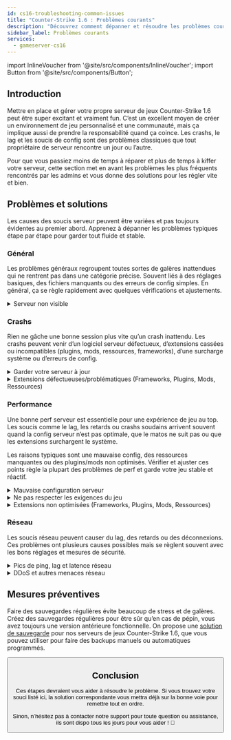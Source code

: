 ```yaml
---
id: cs16-troubleshooting-common-issues
title: "Counter-Strike 1.6 : Problèmes courants"
description: "Découvrez comment dépanner et résoudre les problèmes courants des serveurs de jeux Counter-Strike 1.6 pour garder votre partie fluide → En savoir plus maintenant"
sidebar_label: Problèmes courants
services:
  - gameserver-cs16
---
```


import InlineVoucher from '@site/src/components/InlineVoucher';
import Button from '@site/src/components/Button';

## Introduction

Mettre en place et gérer votre propre serveur de jeux Counter-Strike 1.6 peut être super excitant et vraiment fun. C’est un excellent moyen de créer un environnement de jeu personnalisé et une communauté, mais ça implique aussi de prendre la responsabilité quand ça coince. Les crashs, le lag et les soucis de config sont des problèmes classiques que tout propriétaire de serveur rencontre un jour ou l’autre.

Pour que vous passiez moins de temps à réparer et plus de temps à kiffer votre serveur, cette section met en avant les problèmes les plus fréquents rencontrés par les admins et vous donne des solutions pour les régler vite et bien.


<InlineVoucher />



## Problèmes et solutions

Les causes des soucis serveur peuvent être variées et pas toujours évidentes au premier abord. Apprenez à dépanner les problèmes typiques étape par étape pour garder tout fluide et stable.

### Général
Les problèmes généraux regroupent toutes sortes de galères inattendues qui ne rentrent pas dans une catégorie précise. Souvent liés à des réglages basiques, des fichiers manquants ou des erreurs de config simples. En général, ça se règle rapidement avec quelques vérifications et ajustements.

<details>
  <summary>Serveur non visible</summary>

Un serveur qui n’apparaît pas peut venir d’une initialisation incomplète. Ça peut être dû à une config foireuse ou des fichiers corrompus. Vous trouverez souvent plus d’infos dans la console serveur ou les fichiers logs. Aussi, vérifiez que vous n’avez pas de filtres incorrects dans la liste des serveurs qui cacheraient votre serveur.

</details>


### Crashs

Rien ne gâche une bonne session plus vite qu’un crash inattendu. Les crashs peuvent venir d’un logiciel serveur défectueux, d’extensions cassées ou incompatibles (plugins, mods, ressources, frameworks), d’une surcharge système ou d’erreurs de config.

<details>
  <summary>Garder votre serveur à jour</summary>

Faire tourner votre serveur de jeux sur la dernière version est crucial pour la stabilité, la sécurité et la compatibilité. Les mises à jour du jeu, les changements de framework ou les modifs d’outils tiers peuvent causer de gros soucis si votre serveur est obsolète.

Un serveur de jeux dépassé peut planter, avoir des comportements bizarres ou même ne pas démarrer du tout.

![img](https://screensaver01.zap-hosting.com/index.php/s/JXLHyHeMJqErHLJ/preview)


</details>

<details>
  <summary>Extensions défectueuses/problématiques (Frameworks, Plugins, Mods, Ressources)</summary>

Les crashs sont souvent causés par des extensions défectueuses ou obsolètes. Que ce soit un framework, plugin, mod ou ressource, des problèmes peuvent survenir si l’extension n’est pas compatible avec la dernière version du jeu ou contient des bugs.

Ça peut provoquer des crashs, freezes ou erreurs, surtout si plusieurs extensions problématiques interagissent. Si vous pensez qu’une extension est en cause, désactivez-la temporairement et voyez si le serveur reste stable sans. C’est un moyen simple d’identifier l’extension qui pose problème.

Assurez-vous que toutes vos extensions sont à jour, maintenues activement et testées pour la compatibilité avec la version actuelle du jeu pour éviter crashs et downtime.

Pour isoler la cause des crashs, il est souvent utile de désactiver temporairement du contenu additionnel. Commencez avec une config minimale et vérifiez si le problème persiste. Si le souci disparaît, réintroduisez les extensions, mods ou ressources une par une en testant à chaque étape. Cette méthode incrémentale aide à identifier précisément l’élément qui pose problème. Elle permet de cibler efficacement les coupables et de baser votre dépannage sur des preuves plutôt que des suppositions.

</details>

### Performance

Une bonne perf serveur est essentielle pour une expérience de jeu au top. Les soucis comme le lag, les retards ou crashs soudains arrivent souvent quand la config serveur n’est pas optimale, que le matos ne suit pas ou que les extensions surchargent le système.

Les raisons typiques sont une mauvaise config, des ressources manquantes ou des plugins/mods non optimisés. Vérifier et ajuster ces points règle la plupart des problèmes de perf et garde votre jeu stable et réactif.

<details>
  <summary>Mauvaise configuration serveur</summary>

Des réglages serveur incorrects ou mal ajustés peuvent augmenter la consommation de ressources et causer des problèmes de perf comme du lag ou des saccades. Assurez-vous que vos valeurs de config correspondent aux recommandations pour votre jeu et la taille de votre serveur. Revoyez et ajustez si besoin pour que votre serveur tourne au max de son efficacité.

Vous pouvez modifier votre config via les paramètres disponibles dans la section **Settings** ou directement dans les fichiers de config sous **Configs** de votre interface web.

</details>

<details>
  <summary>Ne pas respecter les exigences du jeu</summary>

Pour que votre serveur de jeux tourne bien et sans accrocs, il faut choisir une config adaptée aux besoins de votre projet. Les exigences varient beaucoup selon le jeu, l’utilisation d’extensions comme mods, plugins ou ressources, et le nombre de joueurs attendus.

ZAP-Hosting propose une config minimale recommandée lors de la commande. Ces suggestions sont basées sur des cas d’usage typiques et visent à éviter les soucis de perf comme le lag, les crashs ou les temps de chargement longs.

![img](https://screensaver01.zap-hosting.com/index.php/s/87ADJdwNAXxXxdk/preview)

Merci de suivre ces recommandations ou de monter en gamme si besoin pour garantir stabilité optimale et meilleure expérience possible pour vous et vos joueurs. C’est une recommandation minimale.

Selon l’ampleur de votre projet et la quantité de contenu additionnel, les ressources nécessaires peuvent être plus élevées dès le départ ou augmenter avec le temps. Dans ce cas, upgrader votre package serveur de jeux est un moyen simple d’assurer la perf et la stabilité sur la durée.

</details>

<details>
  <summary>Extensions non optimisées (Frameworks, Plugins, Mods, Ressources)</summary>

Toutes les extensions ne sont pas conçues avec la perf en tête. Que ce soit un framework, plugin, mod ou ressource, une mauvaise implémentation peut causer de gros soucis de performance sur votre serveur. Souvent, la fonctionnalité marche mais la manière dont c’est codé est inefficace, trop complexe ou génère une charge inutile sur les ressources serveur.

Ça peut entraîner une forte utilisation CPU, des fuites mémoire, du lag ou même des crashs, surtout quand plusieurs composants non optimisés interagissent. Assurez-vous toujours que les extensions sont maintenues activement, bien documentées et testées pour la performance. En cas de doute, consultez les retours de la communauté ou surveillez la perf serveur pour repérer les éléments problématiques.

Pour isoler la cause des soucis de perf, désactivez temporairement du contenu additionnel. Commencez avec une config minimale et voyez si le problème persiste. Si ça disparaît, réintroduisez les extensions, mods ou ressources une par une en testant à chaque étape. Cette approche incrémentale aide à identifier précisément l’élément qui pose problème, que ce soit un conflit, une fuite mémoire ou une utilisation excessive des ressources.

Cette méthode cible efficacement les coupables et garantit un dépannage basé sur des preuves plutôt que des suppositions.

</details>



### Réseau
Les soucis réseau peuvent causer du lag, des retards ou des déconnexions. Ces problèmes ont plusieurs causes possibles mais se règlent souvent avec les bons réglages et mesures de sécurité.

<details>
  <summary>Pics de ping, lag et latence réseau</summary>

Les pics de ping, le lag et la latence réseau viennent souvent d’un manque de ressources serveur, comme un CPU, une RAM ou une bande passante insuffisants.

Ils peuvent aussi survenir quand le serveur est surchargé par trop de joueurs ou des scripts/plugins gourmands. Des soucis réseau comme un mauvais routage, une surcharge externe ou un hébergement trop éloigné des joueurs peuvent aussi augmenter la latence.

En plus, les processus en arrière-plan, une connexion internet instable, la perte de paquets et un logiciel serveur obsolète ou mal configuré peuvent tous causer des problèmes de perf visibles en jeu.

Si vous avez du lag ou un ping élevé sur votre serveur, voici quelques étapes simples pour améliorer la perf. D’abord, assurez-vous que votre serveur respecte ou dépasse les specs recommandées pour votre jeu et projet. Choisir un emplacement serveur proche de vos joueurs aide aussi à réduire la latence.

Si vous pensez que des problèmes de routage ou des soucis réseau externes causent des retards, n’hésitez pas à contacter notre support. Ils vous aideront à analyser la situation et trouver la meilleure solution.

</details>

<details>
  <summary>DDoS et autres menaces réseau</summary>

Les serveurs de jeux peuvent parfois être la cible d’attaques réseau malveillantes, notamment des attaques par déni de service distribué (DDoS). Ces attaques inondent le serveur avec un trafic excessif, provoquant lag, perte de connexion ou même downtime complet. Parfois, les attaquants tentent d’exploiter des failles réseau ou de déstabiliser le serveur via des tentatives de connexion répétées ou des schémas de données inhabituels.

Même si la plupart de ces menaces échappent au contrôle de l’utilisateur lambda, ZAP-Hosting fournit des systèmes intégrés de protection et d’atténuation pour protéger votre serveur contre les attaques courantes et avancées. Si vous pensez que votre serveur est ciblé et que ça cause des soucis, contactez notre support pour de l’aide et des conseils.

</details>






## Mesures préventives

Faire des sauvegardes régulières évite beaucoup de stress et de galères. Créez des sauvegardes régulières pour être sûr qu’en cas de pépin, vous avez toujours une version antérieure fonctionnelle. On propose une [solution de sauvegarde](gameserver-backups.md) pour nos serveurs de jeux Counter-Strike 1.6, que vous pouvez utiliser pour faire des backups manuels ou automatiques programmés.



<Button label="Accéder à ZAP-Storage" link="https://zap-hosting.com/en/customer/home/storage/" block/>






## Conclusion

Ces étapes devraient vous aider à résoudre le problème. Si vous trouvez votre souci listé ici, la solution correspondante vous mettra déjà sur la bonne voie pour remettre tout en ordre.

Sinon, n’hésitez pas à contacter notre support pour toute question ou assistance, ils sont dispo tous les jours pour vous aider ! 🙂

<InlineVoucher />